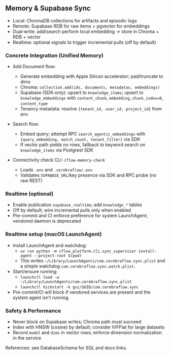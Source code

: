 ## Memory & Supabase Sync

- Local: ChromaDB collections for artifacts and episodic logs
- Remote: Supabase RDB for raw items + pgvector for embeddings
- Dual‑write: add/search perform local embedding → store in Chroma + RDB + vector
- Realtime: optional signals to trigger incremental pulls (off by default)

### Concrete Integration (Unified Memory)

- Add Document flow:
  - Generate embedding with Apple Silicon accelerator; pad/truncate to dims
  - Chroma: `collection.add(ids, documents, metadatas, embeddings)`
  - Supabase (SDK-only): upsert to `knowledge_items`; upsert to `knowledge_embeddings` with `content_chunk`, `embedding`, `chunk_index=0`, `content_type`
  - Tenancy metadata: resolve `{tenant_id, user_id, project_id}` from env

- Search flow:
  - Embed query; attempt RPC `search_agentic_embeddings` with `{query_embedding, match_count, tenant_filter}` via SDK
  - If vector path yields no rows, fallback to keyword search on `knowledge_items` via Postgrest SDK

- Connectivity check CLI: `cflow-memory-check`
  - Loads `.env` and `.cerebraflow/.env`
  - Validates `SUPABASE_URL`/key presence via SDK and RPC probe (no raw REST)

### Realtime (optional)

- Enable publication `supabase_realtime`; add `knowledge_*` tables
- Off by default; wire incremental pulls only when enabled
- Pre-commit and CI enforce preference for system LaunchAgent; vendored daemon is deprecated

### Realtime setup (macOS LaunchAgent)

- Install LaunchAgent and watchdog:
  - `uv run python -m cflow_platform.cli.sync_supervisor install-agent --project-root $(pwd)`
  - This writes `~/Library/LaunchAgents/com.cerebraflow.sync.plist` and a simple watchdog `com.cerebraflow.sync.watch.plist`.
- Start/ensure running:
  - `launchctl load -w ~/Library/LaunchAgents/com.cerebraflow.sync.plist`
  - `launchctl kickstart -k gui/$UID/com.cerebraflow.sync`
- Pre-commit/CI will block if vendored services are present and the system agent isn’t running.

### Safety & Performance

- Never block on Supabase writes; Chroma path must succeed
- Index with HNSW (cosine) by default; consider IVFFlat for large datasets
- Record `model` and `dims` in vector rows; enforce dimension normalization in the service

References: see DatabaseSchema for SQL and docs links.

